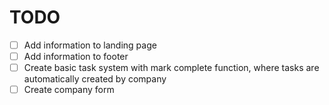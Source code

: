 # TODO

- [ ] Add information to landing page
- [ ] Add information to footer
- [ ] Create basic task system with mark complete function, where tasks are automatically created by company
- [ ] Create company form